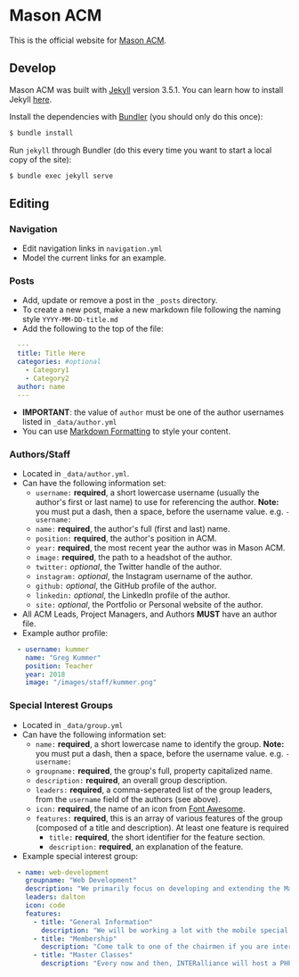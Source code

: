 # Mason ACM

This is the official website for [Mason ACM](http://masonacm.org).

## Develop

Mason ACM was built with [Jekyll](http://jekyllrb.com/) version 3.5.1. You can learn how to install Jekyll [here](https://jekyllrb.com/docs/installation/).

Install the dependencies with [Bundler](http://bundler.io/) (you should only do this once):

``` bash
$ bundle install
```

Run `jekyll` through Bundler (do this every time you want to start a local copy of the site):

``` bash
$ bundle exec jekyll serve
```

## Editing

### Navigation

- Edit navigation links in `navigation.yml`
- Model the current links for an example.

### Posts

- Add, update or remove a post in the `_posts` directory.
- To create a new post, make a new markdown file following the naming style `YYYY-MM-DD-title.md`
- Add the following to the top of the file:
``` yaml
  ---
  title: Title Here
  categories: #optional
    - Category1
    - Category2
  author: name
  ---
```
  - **IMPORTANT**: the value of `author` must be one of the author usernames listed in `_data/author.yml`
- You can use [Markdown Formatting](https://github.com/adam-p/markdown-here/wiki/Markdown-Cheatsheet) to style your content.

### Authors/Staff

- Located in `_data/author.yml`.
- Can have the following information set:
  - `username:` **required**, a short lowercase username (usually the author's first or last name) to use for referencing the author. **Note:** you must put a dash, then a space, before the username value. e.g. `- username:`
  - `name:` **required**, the author's full (first and last) name.
  - `position:` **required**, the author's position in ACM.
  - `year:` **required**, the most recent year the author was in Mason ACM.
  - `image:` **required**, the path to a headshot of the author.
  - `twitter:` *optional*, the Twitter handle of the author.
  - `instagram:` *optional*, the Instagram username of the author.
  - `github:` *optional*, the GitHub profile of the author.
  - `linkedin:` *optional*, the LinkedIn profile of the author.
  - `site:` *optional*, the Portfolio or Personal website of the author.
- All ACM Leads, Project Managers, and Authors **MUST** have an author file.
- Example author profile:
``` yaml
  - username: kummer
    name: "Greg Kummer"
    position: Teacher
    year: 2018
    image: "/images/staff/kummer.png"
```

### Special Interest Groups

- Located in `_data/group.yml`
- Can have the following information set:
  - `name:` **required**, a short lowercase name to identify the group. **Note:** you must put a dash, then a space, before the username value. e.g. `- username:`
  - `groupname:` **required**, the group's full, property capitalized name.
  - `description:` **required**, an overall group description.
  - `leaders:` **required**, a comma-seperated list of the group leaders, from the `username` field of the authors (see above).
  - `icon:` **required**, the name of an icon from [Font Awesome](fontawesome.io).
  - `features:` **required**, this is an array of various features of the group (composed of a title and description). At least one feature is required
    - `title:` **required**, the short identifier for the feature section.
    - `description:` **required**, an explanation of the feature.
- Example special interest group:
``` yaml
  - name: web-development
    groupname: "Web Development"
    description: "We primarily focus on developing and extending the Mason ACM website (hint: this is the Mason ACM website)."
    leaders: dalton
    icon: code
    features:
      - title: "General Information"
        description: "We will be working a lot with the mobile special interest group to integrate features that work across both platforms. We plan to have multiple website redesigns to make the website as responsive and user friendly as possible. We will be using frameworks such as Laravel to make the website. The website will also be responsive on the mobile web, so users not on supported platforms can still view the website on their mobile browsers."
      - title: "Membership"
        description: "Come talk to one of the chairmen if you are interested in contributing to the website. We will primarily need content writers and bug testers to find bugs on the website. If you have any features that you want to add to the website, come talk to us and we can try to implement it."
      - title: "Master Classes"
        description: "Every now and then, INTERalliance will host a PHP Master class. This is a great way to get your feet wet with web development. If you are interested in making websites or contributing to the Mason ACM website then it is highly recommended that you go. INTERalliance may also have other master classes in Django or Rails."
```
